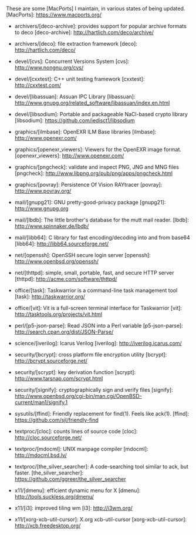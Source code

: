 These are some [MacPorts] I maintain, in various states of being updated.
[MacPorts]: https://www.macports.org/


 - archivers/[deco-archive]: provides support for popular archive formats to deco
[deco-archive]: http://hartlich.com/deco/archive/

 - archivers/[deco]: file extraction framework
[deco]: http://hartlich.com/deco/

 - devel/[cvs]: Concurrent Versions System
[cvs]: http://www.nongnu.org/cvs/

 - devel/[cxxtest]: C++ unit testing framework
[cxxtest]: http://cxxtest.com/

 - devel/[libassuan]: Assuan IPC Library
[libassuan]: http://www.gnupg.org/related_software/libassuan/index.en.html

 - devel/[libsodium]: Portable and packageable NaCl-based crypto library
[libsodium]: https://github.com/jedisct1/libsodium

 - graphics/[ilmbase]: OpenEXR ILM Base libraries
[ilmbase]: http://www.openexr.com/

 - graphics/[openexr_viewers]: Viewers for the OpenEXR image format.
[openexr_viewers]: http://www.openexr.com/

 - graphics/[pngcheck]: validate and inspect PNG, JNG and MNG files
[pngcheck]: http://www.libpng.org/pub/png/apps/pngcheck.html

 - graphics/[povray]: Persistence Of Vision RAYtracer
[povray]: http://www.povray.org/

 - mail/[gnupg21]: GNU pretty-good-privacy package
[gnupg21]: http://www.gnupg.org

 - mail/[lbdb]: The little brother's database for the mutt mail reader.
[lbdb]: http://www.spinnaker.de/lbdb/

 - mail/[libb64]: C library for fast encoding/decoding into and from base64
[libb64]: http://libb64.sourceforge.net/

 - net/[openssh]: OpenSSH secure login server
[openssh]: http://www.openbsd.org/openssh/

 - net/[thttpd]: simple, small, portable, fast, and secure HTTP server
[thttpd]: http://acme.com/software/thttpd/

 - office/[task]: Taskwarrior is a command-line task management tool
[task]: http://taskwarrior.org/

 - office/[vit]: Vit is a full-screen terminal interface for Taskwarrior
[vit]: http://tasktools.org/projects/vit.html

 - perl/[p5-json-parse]: Read JSON into a Perl variable
[p5-json-parse]: http://search.cpan.org/dist/JSON-Parse/

 - science/[iverilog]: Icarus Verilog
[iverilog]: http://iverilog.icarus.com/

 - security/[bcrypt]: cross platform file encryption utility
[bcrypt]: http://bcrypt.sourceforge.net/

 - security/[scrypt]: key derivation function
[scrypt]: http://www.tarsnap.com/scrypt.html

 - security/[signify]: cryptographically sign and verify files
[signify]: http://www.openbsd.org/cgi-bin/man.cgi/OpenBSD-current/man1/signify.1

 - sysutils/[ffind]: Friendly replacement for find(1). Feels like ack(1).
[ffind]: https://github.com/sjl/friendly-find

 - textproc/[cloc]: counts lines of source code
[cloc]: http://cloc.sourceforge.net/

 - textproc/[mdocml]: UNIX manpage compiler
[mdocml]: http://mdocml.bsd.lv/

 - textproc/[the_silver_searcher]: A code-searching tool similar to ack, but faster.
[the_silver_searcher]: https://github.com/ggreer/the_silver_searcher

 - x11/[dmenu]: efficient dynamic menu for X
[dmenu]: http://tools.suckless.org/dmenu/

 - x11/[i3]: improved tiling wm
[i3]: http://i3wm.org/

 - x11/[xorg-xcb-util-cursor]: X.org xcb-util-cursor
[xorg-xcb-util-cursor]: http://xcb.freedesktop.org/

